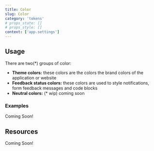 ```yaml
---
title: Color
slug: Color
category: 'tokens'
# props_state: []
# props_style: []
context: ['app.settings']
---
```


## Usage

There are two(\*) groups of color:

- **Theme colors:** these colors are the colors the brand colors of the application or website
- **Feedback status colors:** these colors are used to style notifications, form feedback messages and code blocks
- **Neutral colors:** (\* wip) coming soon

### Examples

<p class="feedback bare emoji:default">Coming Soon!</p>

## Resources

<p class="feedback bare emoji:default">Coming Soon!</p>
